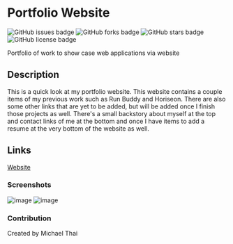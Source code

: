 # Portfolio Website
![GitHub issues badge](https://img.shields.io/github/issues/Tydomx/PortfolioWebsite)
![GitHub forks badge](https://img.shields.io/github/forks/Tydomx/PortfolioWebsite)
![GitHub stars badge](https://img.shields.io/github/stars/Tydomx/PortfolioWebsite)
![GitHub license badge](https://img.shields.io/github/license/Tydomx/PortfolioWebsite)

Portfolio of work to show case web applications via website


## Description
This is a quick look at my portfolio website. This website contains a couple items of my previous work such as Run Buddy and Horiseon. There are also some other links that are yet to be added, but will be added once I finish those projects as well. There's a small backstory about myself at the top and contact links of me at the bottom and once I have items to add a resume at the very bottom of the website as well.

## Links
[Website](https://tydomx.github.io/CSS_Portfolio_Website/)

### Screenshots
![image](https://user-images.githubusercontent.com/99767019/161443904-87bdaf93-98d3-4843-9ce5-0ee90056487a.png)
![image](https://user-images.githubusercontent.com/99767019/161443919-091698b7-414c-4e2e-90a3-f397260cb182.png)



### Contribution 
Created by Michael Thai
